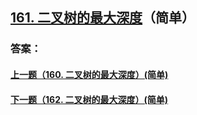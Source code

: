 ## [161. 二叉树的最大深度](https://leetcode-cn.com/problems/merge-two-sorted-lists/)（简单）





### 答案：



#### [上一题（160. 二叉树的最大深度）(简单)](https://github.com/sdwwld/leetCode/blob/master/src/main/java/com/wld/java/leetcode/leetCode0160.md)

#### [下一题（162. 二叉树的最大深度）(简单)](https://github.com/sdwwld/leetCode/blob/master/src/main/java/com/wld/java/leetcode/leetCode0162.md)